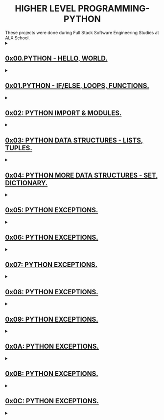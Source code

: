 <h1 align="center">HIGHER LEVEL PROGRAMMING-PYTHON</h1>
These projects were done during Full Stack Software Engineering Studies at ALX School.

<details>
  <summary>
    <h2><a href="https://github.com/GM-Samuelstein/alx-higher_level_programming/tree/master/0x00-python-hello_world">0x00.PYTHON - HELLO, WORLD.</h2>
  </summary>
  <p></p>
</details>

<details>
  <summary>
    <h2>0x01.PYTHON - IF/ELSE, LOOPS, FUNCTIONS.</h2>
  </summary>
  <p></p>
</details>

<details>
  <summary>
    <h2>0x02: PYTHON IMPORT & MODULES.</h2>
  </summary>
  <p></p>
</details>

<details>
  <summary>
    <h2>0x03: PYTHON DATA STRUCTURES - LISTS, TUPLES.</h2>
  </summary>
  <p></p>
</details>

<details>
  <summary>
    <h2>0x04: PYTHON MORE DATA STRUCTURES - SET, DICTIONARY.</h2>
  </summary>
  <p></p>
</details>

<details>
  <summary>
    <h2>0x05: PYTHON EXCEPTIONS.</h2>
  </summary>
  <p></p>
</details>

<details>
  <summary>
    <h2>0x06: PYTHON EXCEPTIONS.</h2>
  </summary>
  <p></p>
</details>

<details>
  <summary>
    <h2>0x07: PYTHON EXCEPTIONS.</h2>
  </summary>
  <p></p>
</details>

<details>
  <summary>
    <h2>0x08: PYTHON EXCEPTIONS.</h2>
  </summary>
  <p></p>
</details>

<details>
  <summary>
    <h2>0x09: PYTHON EXCEPTIONS.</h2>
  </summary>
  <p></p>
</details>

<details>
  <summary>
    <h2>0x0A: PYTHON EXCEPTIONS.</h2>
  </summary>
  <p></p>
</details>

<details>
  <summary>
    <h2>0x0B: PYTHON EXCEPTIONS.</h2>
  </summary>
  <p></p>
</details>

<details>
  <summary>
    <h2>0x0C: PYTHON EXCEPTIONS.</h2>
  </summary>
  <p></p>
</details>

<details>
  <summary>
    <h2></h2>
  </summary>
  <p></p>
</details>
